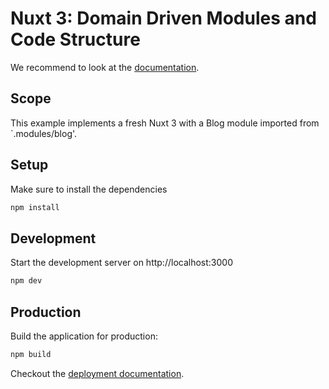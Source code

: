 # Nuxt 3: Domain Driven Modules and Code Structure

We recommend to look at the [documentation](https://v3.nuxtjs.org).

## Scope

This example implements a fresh Nuxt 3 with a Blog module imported from `.modules/blog'.

## Setup

Make sure to install the dependencies

```bash
npm install
```

## Development

Start the development server on http://localhost:3000

```bash
npm dev
```

## Production

Build the application for production:

```bash
npm build
```

Checkout the [deployment documentation](https://v3.nuxtjs.org/docs/deployment).
